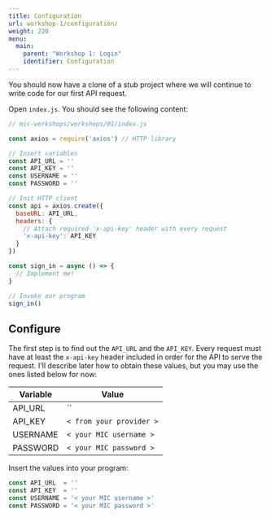 ```yaml
---
title: Configuration
url: workshop-1/configuration/
weight: 220
menu:
  main:
    parent: "Workshop 1: Login"
    identifier: Configuration
---
```


You should now have a clone of a stub project where we will continue to write code for our first API request.

Open `index.js`. You should see the following content:

```javascript
// mic-workshops/workshops/01/index.js

const axios = require('axios') // HTTP library

// Insert variables
const API_URL = ''
const API_KEY = ''
const USERNAME = ''
const PASSWORD = ''

// Init HTTP client
const api = axios.create({
  baseURL: API_URL,
  headers: {
    // Attach required 'x-api-key' header with every request
    'x-api-key': API_KEY
  }
})

const sign_in = async () => {
  // Implement me!
}

// Invoke our program
sign_in()
```

## Configure

The first step is to find out the `API_URL` and the `API_KEY`. Every request must have at least the `x-api-key` header included in order for the API to serve the request. I'll describe later how to obtain these values, but you may use the ones listed below for now:

Variable | Value
--- | ---
API_URL | ``
API_KEY  | `< from your provider >`
USERNAME | `< your MIC username >`
PASSWORD | `< your MIC password >`

Insert the values into your program:

```javascript
const API_URL  = ''
const API_KEY  = ''
const USERNAME = '< your MIC username >'
const PASSWORD = '< your MIC password >'
```

